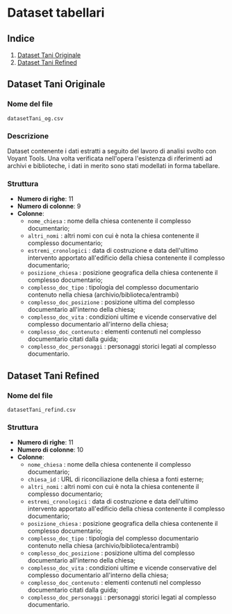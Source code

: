 # Dataset tabellari

## Indice
1. [Dataset Tani Originale](#dataset-tani-originale)
2. [Dataset Tani Refined](#dataset-tani-refined)

## Dataset Tani Originale

### Nome del file
`datasetTani_og.csv`

### Descrizione
Dataset contenente i dati estratti a seguito del lavoro di analisi svolto con Voyant Tools. Una volta verificata nell'opera l'esistenza di riferimenti ad archivi e biblioteche, i dati in merito sono stati modellati in forma tabellare.

### Struttura
* **Numero di righe**: 11
* **Numero di colonne**: 9
* **Colonne**:
  * `nome_chiesa` : nome della chiesa contenente il complesso documentario;
  * `altri_nomi` : altri nomi con cui è nota la chiesa contenente il complesso documentario;
  * `estremi_cronologici` : data di costruzione e data dell'ultimo intervento apportato all'edificio della chiesa contenente il complesso documentario;
  * `posizione_chiesa` : posizione geografica della chiesa contenente il complesso documentario;
  * `complesso_doc_tipo` : tipologia del complesso documentario contenuto nella chiesa (archivio/biblioteca/entrambi)
  * `complesso_doc_posizione` : posizione ultima del complesso documentario all'interno della chiesa;
  * `complesso_doc_vita` : condizioni ultime e vicende conservative del complesso documentario all'interno della chiesa;
  * `complesso_doc_contenuto` : elementi contenuti nel complesso documentario citati dalla guida;
  * `complesso_doc_personaggi` : personaggi storici legati al complesso documentario.


## Dataset Tani Refined

### Nome del file
`datasetTani_refind.csv`

### Struttura
* **Numero di righe**: 11
* **Numero di colonne**: 10
* **Colonne**:
  * `nome_chiesa` : nome della chiesa contenente il complesso documentario;
  * `chiesa_id` : URL di riconciliazione della chiesa a fonti esterne; 
  * `altri_nomi` : altri nomi con cui è nota la chiesa contenente il complesso documentario;
  * `estremi_cronologici` : data di costruzione e data dell'ultimo intervento apportato all'edificio della chiesa contenente il complesso documentario;
  * `posizione_chiesa` : posizione geografica della chiesa contenente il complesso documentario;
  * `complesso_doc_tipo` : tipologia del complesso documentario contenuto nella chiesa (archivio/biblioteca/entrambi)
  * `complesso_doc_posizione` : posizione ultima del complesso documentario all'interno della chiesa;
  * `complesso_doc_vita` : condizioni ultime e vicende conservative del complesso documentario all'interno della chiesa;
  * `complesso_doc_contenuto` : elementi contenuti nel complesso documentario citati dalla guida;
  * `complesso_doc_personaggi` : personaggi storici legati al complesso documentario.

